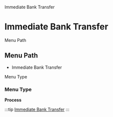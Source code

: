 
Immediate Bank Transfer
# Immediate Bank Transfer



Menu Path
## Menu Path



- Immediate Bank Transfer

Menu Type
### Menu Type

**Process**


:::tip
[Immediate Bank Transfer](functional-guide/process/process-immediatebanktransfer.md)
:::